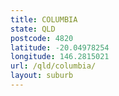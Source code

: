 ```yaml
---
title: COLUMBIA
state: QLD
postcode: 4820
latitude: -20.04978254
longitude: 146.2815021
url: /qld/columbia/
layout: suburb
---
```

